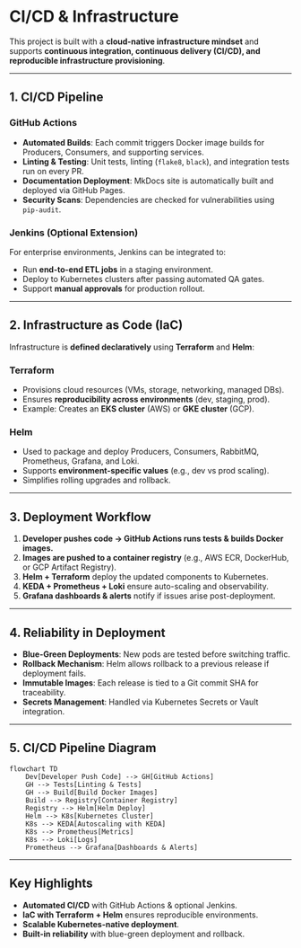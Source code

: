 # CI/CD & Infrastructure

This project is built with a **cloud-native infrastructure mindset** and supports **continuous integration, continuous delivery (CI/CD), and reproducible infrastructure provisioning**.

---

## 1. CI/CD Pipeline

### GitHub Actions

- **Automated Builds**:
  Each commit triggers Docker image builds for Producers, Consumers, and supporting services.
- **Linting & Testing**:
  Unit tests, linting (`flake8`, `black`), and integration tests run on every PR.
- **Documentation Deployment**:
  MkDocs site is automatically built and deployed via GitHub Pages.
- **Security Scans**:
  Dependencies are checked for vulnerabilities using `pip-audit`.

### Jenkins (Optional Extension)

For enterprise environments, Jenkins can be integrated to:

- Run **end-to-end ETL jobs** in a staging environment.
- Deploy to Kubernetes clusters after passing automated QA gates.
- Support **manual approvals** for production rollout.

---

## 2. Infrastructure as Code (IaC)

Infrastructure is **defined declaratively** using **Terraform** and **Helm**:

### Terraform

- Provisions cloud resources (VMs, storage, networking, managed DBs).
- Ensures **reproducibility across environments** (dev, staging, prod).
- Example: Creates an **EKS cluster** (AWS) or **GKE cluster** (GCP).

### Helm

- Used to package and deploy Producers, Consumers, RabbitMQ, Prometheus, Grafana, and Loki.
- Supports **environment-specific values** (e.g., dev vs prod scaling).
- Simplifies rolling upgrades and rollback.

---

## 3. Deployment Workflow

1. **Developer pushes code → GitHub Actions runs tests & builds Docker images.**
2. **Images are pushed to a container registry** (e.g., AWS ECR, DockerHub, or GCP Artifact Registry).
3. **Helm + Terraform** deploy the updated components to Kubernetes.
4. **KEDA + Prometheus + Loki** ensure auto-scaling and observability.
5. **Grafana dashboards & alerts** notify if issues arise post-deployment.

---

## 4. Reliability in Deployment

- **Blue-Green Deployments**: New pods are tested before switching traffic.
- **Rollback Mechanism**: Helm allows rollback to a previous release if deployment fails.
- **Immutable Images**: Each release is tied to a Git commit SHA for traceability.
- **Secrets Management**: Handled via Kubernetes Secrets or Vault integration.

---

## 5. CI/CD Pipeline Diagram

```mermaid
flowchart TD
    Dev[Developer Push Code] --> GH[GitHub Actions]
    GH --> Tests[Linting & Tests]
    GH --> Build[Build Docker Images]
    Build --> Registry[Container Registry]
    Registry --> Helm[Helm Deploy]
    Helm --> K8s[Kubernetes Cluster]
    K8s --> KEDA[Autoscaling with KEDA]
    K8s --> Prometheus[Metrics]
    K8s --> Loki[Logs]
    Prometheus --> Grafana[Dashboards & Alerts]
```

---

## Key Highlights

- **Automated CI/CD** with GitHub Actions & optional Jenkins.
- **IaC with Terraform + Helm** ensures reproducible environments.
- **Scalable Kubernetes-native deployment**.
- **Built-in reliability** with blue-green deployment and rollback.
